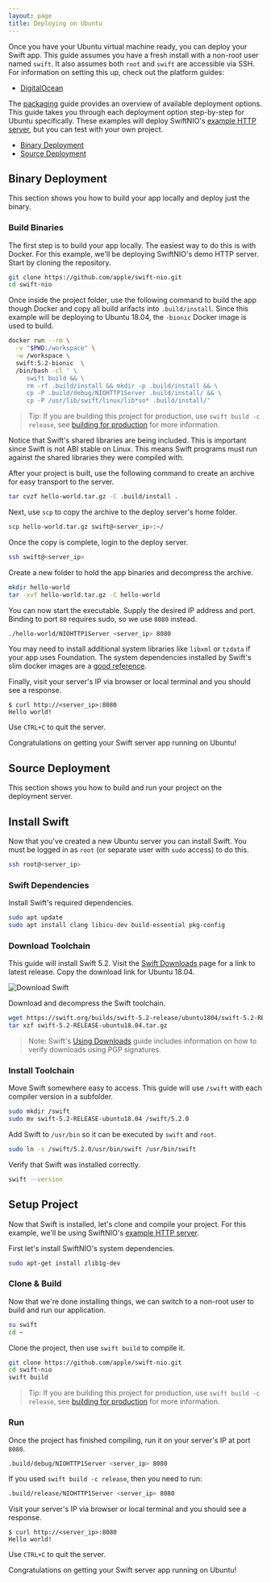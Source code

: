 ```yaml
---
layout: page
title: Deploying on Ubuntu
---
```


Once you have your Ubuntu virtual machine ready, you can deploy your Swift app. This guide assumes you have a fresh install with a non-root user named `swift`. It also assumes both `root` and `swift` are accessible via SSH. For information on setting this up, check out the platform guides:

- [DigitalOcean]({{site.url}}/server/guides/deploying/digital-ocean.html)

The [packaging]({{site.url}}/server/guides/packaging.html) guide provides an overview of available deployment options. This guide takes you through each deployment option step-by-step for Ubuntu specifically. These examples will deploy SwiftNIO's [example HTTP server](https://github.com/apple/swift-nio/tree/master/Sources/NIOHTTP1Server), but you can test with your own project.

- [Binary Deployment](#binary-deployment)
- [Source Deployment](#source-deployment)

## Binary Deployment

This section shows you how to build your app locally and deploy just the binary. 

### Build Binaries

The first step is to build your app locally. The easiest way to do this is with Docker. For this example, we'll be deploying SwiftNIO's demo HTTP server. Start by cloning the repository.

```sh
git clone https://github.com/apple/swift-nio.git
cd swift-nio
```

Once inside the project folder, use the following command to build the app though Docker and copy all build arifacts into `.build/install`. Since this example will be deploying to Ubuntu 18.04, the `-bionic` Docker image is used to build.

```sh
docker run --rm \
  -v "$PWD:/workspace" \
  -w /workspace \
  swift:5.2-bionic  \
  /bin/bash -cl ' \
     swift build && \
     rm -rf .build/install && mkdir -p .build/install && \
     cp -P .build/debug/NIOHTTP1Server .build/install/ && \
     cp -P /usr/lib/swift/linux/lib*so* .build/install/'
```

> Tip: If you are building this project for production, use `swift build -c release`, see [building for production]({{site.url}}/server/guides/building.html#building-for-production) for more information.

Notice that Swift's shared libraries are being included. This is important since Swift is not ABI stable on Linux. This means Swift programs must run against the shared libraries they were compiled with. 

After your project is built, use the following command to create an archive for easy transport to the server. 

```sh
tar cvzf hello-world.tar.gz -C .build/install .
```

Next, use `scp` to copy the archive to the deploy server's home folder.

```sh
scp hello-world.tar.gz swift@<server_ip>:~/
```

Once the copy is complete, login to the deploy server.

```sh
ssh swift@<server_ip>
```

Create a new folder to hold the app binaries and decompress the archive.

```sh
mkdir hello-world
tar -xvf hello-world.tar.gz -C hello-world
```

You can now start the executable. Supply the desired IP address and port. Binding to port `80` requires sudo, so we use `8080` instead.

[TODO]: <> (Link to Nginx guide once available for serving on port 80)

```sh
./hello-world/NIOHTTP1Server <server_ip> 8080
```

You may need to install additional system libraries like `libxml` or `tzdata` if your app uses Foundation. The system dependencies installed by Swift's slim docker images are a [good reference](https://github.com/apple/swift-docker/blob/master/5.2/ubuntu/18.04/slim/Dockerfile).

Finally, visit your server's IP via browser or local terminal and you should see a response.

```
$ curl http://<server_ip>:8080
Hello world!
```

Use `CTRL+C` to quit the server.

Congratulations on getting your Swift server app running on Ubuntu!

## Source Deployment

This section shows you how to build and run your project on the deployment server.

## Install Swift

Now that you've created a new Ubuntu server you can install Swift. You must be logged in as `root` (or separate user with `sudo` access) to do this.

```sh
ssh root@<server_ip>
```

### Swift Dependencies

Install Swift's required dependencies.

```sh
sudo apt update
sudo apt install clang libicu-dev build-essential pkg-config
```

### Download Toolchain

This guide will install Swift 5.2. Visit the [Swift Downloads](https://swift.org/download/#releases) page for a link to latest release. Copy the download link for Ubuntu 18.04.

![Download Swift]({{site.url}}/assets/images/server-guides/swift-download-ubuntu-18-copy-link.png)

Download and decompress the Swift toolchain.

```sh
wget https://swift.org/builds/swift-5.2-release/ubuntu1804/swift-5.2-RELEASE/swift-5.2-RELEASE-ubuntu18.04.tar.gz
tar xzf swift-5.2-RELEASE-ubuntu18.04.tar.gz
```

> Note: Swift's [Using Downloads](https://swift.org/download/#using-downloads) guide includes information on how to verify downloads using PGP signatures.

### Install Toolchain

Move Swift somewhere easy to access. This guide will use `/swift` with each compiler version in a subfolder. 

```sh
sudo mkdir /swift
sudo mv swift-5.2-RELEASE-ubuntu18.04 /swift/5.2.0
```

Add Swift to `/usr/bin` so it can be executed by `swift` and `root`.

```sh
sudo ln -s /swift/5.2.0/usr/bin/swift /usr/bin/swift
```

Verify that Swift was installed correctly.

```sh
swift --version
```

## Setup Project

Now that Swift is installed, let's clone and compile your project. For this example, we'll be using SwiftNIO's [example HTTP server](https://github.com/apple/swift-nio/tree/master/Sources/NIOHTTP1Server).

First let's install SwiftNIO's system dependencies.

```sh
sudo apt-get install zlib1g-dev
```

### Clone & Build

Now that we're done installing things, we can switch to a non-root user to build and run our application.

```sh
su swift
cd ~
```

Clone the project, then use `swift build` to compile it.

```sh
git clone https://github.com/apple/swift-nio.git
cd swift-nio
swift build
```

> Tip: If you are building this project for production, use `swift build -c release`, see [building for production]({{site.url}}/server/guides/building.html#building-for-production) for more information.

### Run

Once the project has finished compiling, run it on your server's IP at port `8080`. 

```sh
.build/debug/NIOHTTP1Server <server_ip> 8080
```

If you used `swift build -c release`, then you need to run:

```sh
.build/release/NIOHTTP1Server <server_ip> 8080
```

Visit your server's IP via browser or local terminal and you should see a response.

```
$ curl http://<server_ip>:8080
Hello world!
```

Use `CTRL+C` to quit the server.

Congratulations on getting your Swift server app running on Ubuntu!
